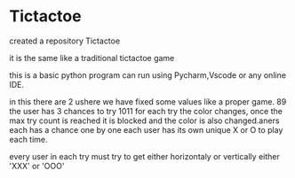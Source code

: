 # Tictactoe


created a repository Tictactoe

it is the same like a traditional tictactoe game

this is a basic python program can run using Pycharm,Vscode or any online IDE.

in this there are 2 ushere we have fixed some values like a proper game. 8​9 the user has 3 chances to try 10​11 for each try the color changes, once the max try count is reached it is blocked and the color is also changed.aners each has a chance one by one each user has its own unique X or O to play each time.

every user in each try must try to get either horizontaly or vertically either 'XXX' or 'OOO'
